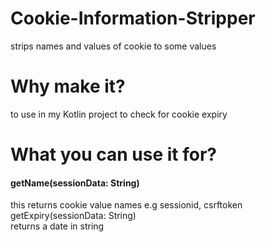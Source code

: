 # Cookie-Information-Stripper
strips names and values of cookie to some values
# Why make it?
to use in my Kotlin project to check for cookie expiry
# What you can use it for?
<h4>getName(sessionData: String)</h4>
this returns cookie value names e.g sessionid, csrftoken
getExpiry(sessionData: String)<br>
returns a date in string
